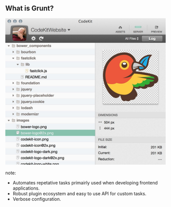 ## What is Grunt?

![Screenshot of codekit for mac showing project files in the directory][codekit]<!-- element. <!-- .element: class="fragment" data-fragment-index="0" -->


[codekit]: img/codekit.jpg
note:

- Automates repetative tasks primairly used when developing frontend applications.
- Robust plugin ecosystem and easy to use API for custom tasks.
- Verbose configuration.
